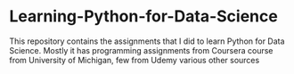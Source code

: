 # Learning-Python-for-Data-Science
This repository contains the assignments that I did to learn Python for Data Science. Mostly it has programming assignments from Coursera course from University of Michigan, few from Udemy various other sources
